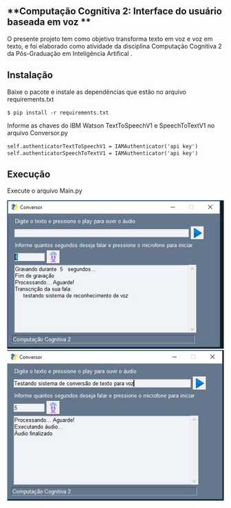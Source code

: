 ## **Computação Cognitiva 2: Interface do usuário baseada em voz **
O presente projeto tem como objetivo transforma texto em voz e voz em texto, e foi  elaborado como atividade da disciplina Computação Cognitiva 2 da Pós-Graduação em Inteligência Artifical .

## Instalação

Baixe o pacote e instale as dependências que estão no arquivo requirements.txt	

    $ pip install -r requirements.txt
Informe as chaves do IBM Watson TextToSpeechV1 e SpeechToTextV1 no arquivo Conversor.py

    self.authenticatorTextToSpeechV1 = IAMAuthenticator('api key')
    self.authenticatorSpeechToTextV1 = IAMAuthenticator('api key')

## Execução
Execute o arquivo Main.py

![enter image description here](https://raw.githubusercontent.com/hudsonqa/CC2/main/imgs/speechtotext.JPG)![enter image description here](https://raw.githubusercontent.com/hudsonqa/CC2/main/imgs/texttospeech.JPG)




